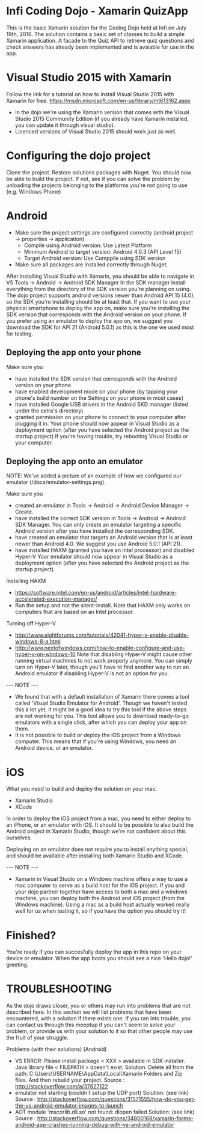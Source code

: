 Infi Coding Dojo - Xamarin QuizApp
==================================

This is the basic Xamarin solution for the Coding Dojo held at Infi on July 19th, 2016. The solution contains a basic set of classes to build a simple Xamarin application. A facade to the Quiz API to retrieve quiz questions and check answers has already been implemented and is avaiable for use in the app.


Visual Studio 2015 with Xamarin
=====================================
Follow the link for a tutorial on how to install Visual Studio 2015 with Xamarin for free.
https://msdn.microsoft.com/en-us/library/mt613162.aspx
 - In the dojo we're using the Xamarin version that comes with the Visual Studio 2015 Community Edition (if you already have Xamarin installed, you can update it through visual studio).
 - Licenced versions of Visual Studio 2015 should work just as well.

Configuring the dojo project
============================
Clone the project.
Restore solutions packages with Nuget.
You should now be able to build the project. If not, see if you can solve the problem by unloading the projects belonging to the platforms you're not going to use (e.g. Windows Phone)


Android
=======
 - Make sure the project settings are configured correctly (android project -> properties -> application)
    - Compile using Android version: Use Latest Platform
    - Minimum Android to target version: Android 4.0.3 (API Level 15)
    - Target Android version: Use Comppile using SDK version
 - Make sure all packages are installed correctly through Nuget.


After installing Visual Studio with Xamarin, you should be able to navigate in VS
    Tools -> Android -> Android SDK Manager
In the SDK manager install everything from the directory of the SDK version you're planning on using.
The dojo project supports android versions newer than Android API 15 (4.0), so the SDK you're installing should be at least that.
If you want to use your physical smartphone to deploy the app on, make sure you're installing the SDK version that corresponds with the Android version on  your phone.
If you prefer using an emulator to deploy the app on, we suggest you download the SDK for API 21 (Android 5.0.1) as  this is the one we used most for testing.

Deploying the app onto your phone
---------------------------------
Make sure you
   - have installed the SDK version that corresponds with the Android version on your phone.
   - have enabled development mode on your phone (by tapping your phone's build number on the Settings on your phone in most cases)
   - have installed Google USB drivers in the Android SKD manager (listed under the extra's directory).
   - granted permission on your phone to connect to your computer after plugging it in.
Your phone should now appear in Visual Studio as a deployment option (after you have selected the Android project as the startup project)
If you're having trouble, try rebooting Visual Studio or your computer.

Deploying the app onto an emulator
----------------------------------

NOTE: We've added a picture of an example of how we configured our emulator (/docs/emulator-settings.png).

Make sure you
   - created an emulator in Tools -> Android -> Android Device Manager -> Create.
   - have installed the correct SDK version in Tools -> Android -> Android SDK Manager. You can only create an emulator targeting a specific Android version after you have installed the corresponding SDK.
   - have created an emulator that targets an Android version that is at least newer than Android 4.0. We suggest you use Android 5.0.1 (API 21).
   - have installed HAXM (granted you have an Intel processor) and disabled Hyper-V
Your emulator should now appear in Visual Studio as a deployment option (after you have selected the Android project as the startup project)

Installing HAXM
 - https://software.intel.com/en-us/android/articles/intel-hardware-accelerated-execution-manager/
 - Run the setup and not the silent-install.
 Note that HAXM only works on computers that are based on an Intel processor.

Turning off Hyper-V
 - http://www.eightforums.com/tutorials/42041-hyper-v-enable-disable-windows-8-a.html
 - http://www.nextofwindows.com/how-to-enable-configure-and-use-hyper-v-on-windows-10
 Note that disabling Hyper-V might cause other running virtual machines to not work properly anymore.
 You can simply turn on Hyper-V later, though you'll have to find another way to run an Android emulator if disabling Hyper-V is not an option for you.

 --- NOTE ---
 - We found that with a default installation of Xamarin there comes a tool called 'Visual Studio Emulator for Android'.
 Though we haven't tested this a lot yet, it might be a good idea to try this tool if the above steps are not working for you.
 This tool allows you to download ready-to-go emulators with a single click, after which you can deploy your app on them.
 - It is not possible to build or deploy the iOS project from a Windows computer. This means that if you're using Windows, you need an Android device, or an emulator.

iOS
===
What you need to build and deploy the solution on your mac.
  - Xamarin Studio
  - XCode

In order to deploy the iOS project from a mac, you need to either deploy to an iPhone, or an emulator with iOS.
It should to be possible to also build the Android project in Xamarin Studio, though we're not confident about this ourselves.

Deploying on an emulator does not require you to install anything special, and should be available after installing both Xamarin Studio and XCode.

--- NOTE ---
- Xamarin in Visual Studio on a Windows machine offers a way to use a mac computer to serve as a build host for the iOS project. If you and your dojo partner together have access to both a mac and a windows machine, you can deploy both the Android and iOS project (from the Windows machine). Using a mac as a build host actually worked really well for us when testing it, so if you have the option you should try it!

Finished?
=========
You're ready if you can succesfully deploy the app in this repo on your device or emulator.
When the app boots you should see a nice 'Hello dojo!' greeting.

TROUBLESHOOTING
===============
As the dojo draws closer, you or others may run into problems that are not described here.
In this section we will list problems that have been encountered, with a solution if there exists one.
If you ran into trouble, you can contact us through this meeptup if you can't seem to solve your problem, 
or provide us with your solution to it so that other people may use the fruit of your struggle.

Problems (with their solutions) (Android)
 - VS ERROR: Please install package < XXX > available in SDK installer. Java library file < FILEPATH > doesn't exist.
   Solution: Delete all from the path: C:\Users\USERNAME\AppData\Local\Xamarin Folders and Zip files. And then rebuild your project.
   Source  : http://stackoverflow.com/a/37827122
 - emulator not starting (couldn`t setup the UDP port)
   Solution: (see link)
   Source  : http://stackoverflow.com/questions/31571555/how-do-you-get-the-vs-android-emulator-images-to-launch
 - AOT module 'mscorlib.dll.so' not found: dlopen failed
   Solution: (see link)
   Source  : http://stackoverflow.com/questions/34800168/xamarin-forms-android-app-crashes-running-debug-with-vs-android-emulator
